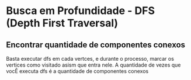 # Busca em Profundidade - DFS (Depth First Traversal)

## Encontrar quantidade de componentes conexos
Basta executar dfs em cada vertces, e durante o processo, marcar os vertices como visitado asism que entra nele.
A quantidade de vezes que vocÊ executa dfs é a quantidade de componentes conexos
